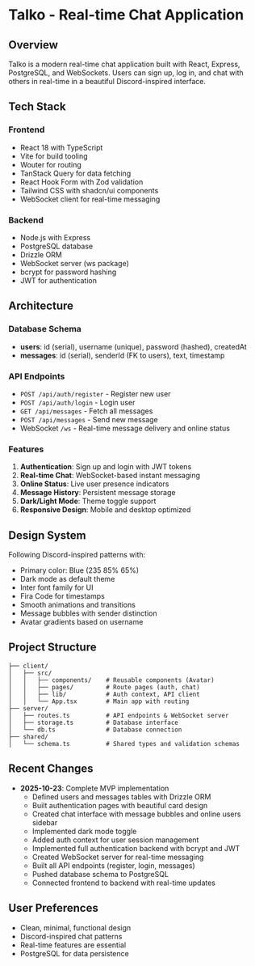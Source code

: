 # Talko - Real-time Chat Application

## Overview
Talko is a modern real-time chat application built with React, Express, PostgreSQL, and WebSockets. Users can sign up, log in, and chat with others in real-time in a beautiful Discord-inspired interface.

## Tech Stack

### Frontend
- React 18 with TypeScript
- Vite for build tooling
- Wouter for routing
- TanStack Query for data fetching
- React Hook Form with Zod validation
- Tailwind CSS with shadcn/ui components
- WebSocket client for real-time messaging

### Backend
- Node.js with Express
- PostgreSQL database
- Drizzle ORM
- WebSocket server (ws package)
- bcrypt for password hashing
- JWT for authentication

## Architecture

### Database Schema
- **users**: id (serial), username (unique), password (hashed), createdAt
- **messages**: id (serial), senderId (FK to users), text, timestamp

### API Endpoints
- `POST /api/auth/register` - Register new user
- `POST /api/auth/login` - Login user
- `GET /api/messages` - Fetch all messages
- `POST /api/messages` - Send new message
- WebSocket `/ws` - Real-time message delivery and online status

### Features
1. **Authentication**: Sign up and login with JWT tokens
2. **Real-time Chat**: WebSocket-based instant messaging
3. **Online Status**: Live user presence indicators
4. **Message History**: Persistent message storage
5. **Dark/Light Mode**: Theme toggle support
6. **Responsive Design**: Mobile and desktop optimized

## Design System
Following Discord-inspired patterns with:
- Primary color: Blue (235 85% 65%)
- Dark mode as default theme
- Inter font family for UI
- Fira Code for timestamps
- Smooth animations and transitions
- Message bubbles with sender distinction
- Avatar gradients based on username

## Project Structure
```
├── client/
│   ├── src/
│   │   ├── components/    # Reusable components (Avatar)
│   │   ├── pages/         # Route pages (auth, chat)
│   │   ├── lib/           # Auth context, API client
│   │   └── App.tsx        # Main app with routing
├── server/
│   ├── routes.ts          # API endpoints & WebSocket server
│   ├── storage.ts         # Database interface
│   └── db.ts              # Database connection
├── shared/
│   └── schema.ts          # Shared types and validation schemas
```

## Recent Changes
- **2025-10-23**: Complete MVP implementation
  - Defined users and messages tables with Drizzle ORM
  - Built authentication pages with beautiful card design
  - Created chat interface with message bubbles and online users sidebar
  - Implemented dark mode toggle
  - Added auth context for user session management
  - Implemented full authentication backend with bcrypt and JWT
  - Created WebSocket server for real-time messaging
  - Built all API endpoints (register, login, messages)
  - Pushed database schema to PostgreSQL
  - Connected frontend to backend with real-time updates

## User Preferences
- Clean, minimal, functional design
- Discord-inspired chat patterns
- Real-time features are essential
- PostgreSQL for data persistence
